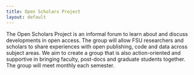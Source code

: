 ```yaml
---
title: Open Scholars Project
layout: default
---
```


The Open Scholars Project is an informal forum to learn about and discuss developments in open access. The group will allow FSU researchers and scholars to share experiences with open publishing, code and data across subject areas. We aim to create a group that is also action-oriented and supportive in bringing faculty, post-docs and graduate students together. The group will meet monthly each semester.







